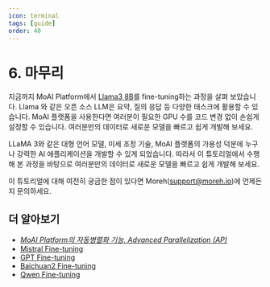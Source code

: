 ```yaml
---
icon: terminal
tags: [guide]
order: 40
---
```


# 6. 마무리 

지금까지 MoAI Platform에서 [Llama3 8B](https://huggingface.co/meta-llama/Meta-Llama-3-8B)를 fine-tuning하는 과정을 살펴 보았습니다. Llama 와 같은 오픈 소스 LLM은 요약, 질의 응답 등 다양한 태스크에 활용할 수 있습니다. MoAI 플랫폼을 사용한다면 여러분이 필요한 GPU 수를 코드 변경 없이 손쉽게 설정할 수 있습니다. 여러분만의 데이터로 새로운 모델을 빠르고 쉽게 개발해 보세요. 

LLaMA 3와 같은 대형 언어 모델, 미세 조정 기술, MoAI 플랫폼의 가용성 덕분에 누구나 강력한 AI 애플리케이션을 개발할 수 있게 되었습니다. 따라서 이 튜토리얼에서 수행해 본 과정을 바탕으로 여러분만의 데이터로 새로운 모델을 빠르고 쉽게 개발해 보세요. 

이 튜토리얼에 대해 여전히 궁금한 점이 있다면 Moreh(support@moreh.io)에 언제든지 문의하세요.

## 더 알아보기

- *[MoAI Platform의 자동병렬화 기능,  Advanced Parallelization (AP)](/Supported_Documents/)*
- [Mistral Fine-tuning](/Tutorials/Mistral_Tutorial/index.md)
- [GPT Fine-tuning](/Tutorials/GPT_Tutorial/index.md)
- [Baichuan2 Fine-tuning](/Tutorials/Baichuan2_Tutorial/index.md)
- [Qwen Fine-tuning](/Tutorials/Qwen_Tutorial/index.md)